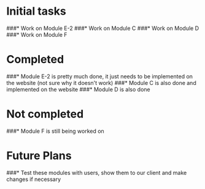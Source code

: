 # Initial tasks
###* Work on Module E-2
###* Work on Module C
###* Work on Module D
###* Work on Module F

# Completed
###* Module E-2 is pretty much done, it just needs to be implemented on the website (not sure why it doesn't work)
###* Module C is also done and implemented on the website
###* Module D is also done

# Not completed
###* Module F is still being worked on

# Future Plans
###* Test these modules with users, show them to our client and make changes if necessary

